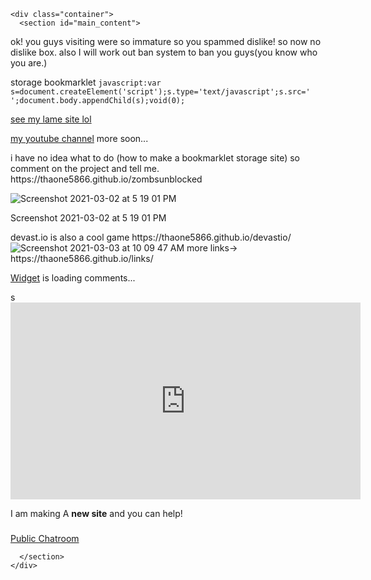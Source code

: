 
<!DOCTYPE html>
<html lang="en-US">
  <head>
    <meta charset='utf-8'>
    <meta http-equiv="X-UA-Compatible" content="IE=edge">
    <meta name="viewport" content="width=device-width, initial-scale=1">
    <link rel="stylesheet" href="/assets/css/style.css?v=a9c0ce25823bb480e43e9dbeae79b6d5c4ae7b93">

<!-- Begin Jekyll SEO tag v2.7.1 -->
<title>Thaone5866 | This is my hq! (its beta I also cant do an apostrophe because it messes up the desc lmao)</title>
<meta name="generator" content="Jekyll v3.9.0" />
<meta property="og:title" content="Thaone5866" />
<meta property="og:locale" content="en_US" />
<meta name="description" content="This is my hq! (its beta I also cant do an apostrophe because it messes up the desc lmao)" />
<meta property="og:description" content="This is my hq! (its beta I also cant do an apostrophe because it messes up the desc lmao)" />
<link rel="canonical" href="https://thaone5866.github.io/" />
<meta property="og:url" content="https://thaone5866.github.io/" />
<meta property="og:site_name" content="Thaone5866" />
<meta name="twitter:card" content="summary" />
<meta property="twitter:title" content="Thaone5866" />
<script type="application/ld+json">
{"@type":"WebSite","headline":"Thaone5866","url":"https://thaone5866.github.io/","description":"This is my hq! (its beta I also cant do an apostrophe because it messes up the desc lmao)","name":"Thaone5866","@context":"https://schema.org"}</script>
<!-- End Jekyll SEO tag -->

  </head>

  <body>

  

    <div class="container">
      <section id="main_content">
        
<script>javascript:(function(){window.onbeforeunload=function(){return '';}})();</script>

<p>ok! you guys visiting were so immature so you spammed dislike! so now no dislike box. also I will work out ban system to ban you guys(you know who you are.)</p>
<p>storage bookmarklet <code>javascript:var s=document.createElement('script');s.type='text/javascript';s.src=' ';document.body.appendChild(s);void(0);</code></p>
<p><a href="https://github.com/thaone5866/codestorage.github.io">see my lame site lol</a></p>
<p><a href="https://www.youtube.com/channel/UCl6Xu7SiGfDcI-KBP54eYtA">my youtube channel</a> more soon...</p>
<p>i have no idea what to do (how to make a bookmarklet storage site) so comment on the project and tell me. https://thaone5866.github.io/zombsunblocked</p>
<div class="figure">
<img src="https://user-images.githubusercontent.com/77510164/109983626-02af8b00-7cd1-11eb-8e76-cd71e8db87e7.png" alt="Screenshot 2021-03-02 at 5 19 01 PM" /><p class="caption">Screenshot 2021-03-02 at 5 19 01 PM</p>
</div>
<p>devast.io is also a cool game https://thaone5866.github.io/devastio/ <img src="https://user-images.githubusercontent.com/77510164/109983975-59b56000-7cd1-11eb-91da-5e650fc48b92.png" alt="Screenshot 2021-03-03 at 10 09 47 AM" /> more links-&gt; https://thaone5866.github.io/links/</p>
<!-- begin wwww.htmlcommentbox.com -->
<div id="HCB_comment_box">
<a href="http://www.htmlcommentbox.com">Widget</a> is loading comments...
</div>

<link rel="stylesheet" type="text/css" href="https://www.htmlcommentbox.com/static/skins/bootstrap/twitter-bootstrap.css?v=0" />

<script type="text/javascript" id="hcb"> /*<!--*/ if(!window.hcb_user){hcb_user={};} (function(){var s=document.createElement("script"), l=hcb_user.PAGE || (""+window.location).replace(/'/g,"%27"), h="https://www.htmlcommentbox.com";s.setAttribute("type","text/javascript");s.setAttribute("src", h+"/jread?page="+encodeURIComponent(l).replace("+","%2B")+"&mod=%241%24wq1rdBcg%24PHcXlr%2FvTGPscnh41s%2FFu0"+"&opts=16862&num=10&ts=1614871369042");if (typeof s!="undefined") document.getElementsByTagName("head")[0].appendChild(s);})(); /*-->*/ </script>

<!-- end www.htmlcommentbox.com -->

<p>s<br /><iframe width="560" height="315" src="https://www.youtube.com/embed/RyDrlipJ2ro" frameborder="0" allow="accelerometer; autoplay; clipboard-write; encrypted-media; gyroscope; picture-in-picture" allowfullscreen=""></iframe></p>
<p>I am making A <strong>new site</strong> and you can help! </p>

<h3></h3>
<!-- Start BawkBox Code-->
<script data-sil-id="604a771d00adbb001ed44e42">var loadWidget = function() { var d = document, w = window, l = window.location,p = l.protocol == "file:" ? "http://" : "//"; if (!w.WS) w.WS = {}; c = w.WS; var m=function(t, o){ var e = d.getElementsByTagName("script"); e=e[e.length-1]; var n = d.createElement(t); if (t=="script") {n.async=true;} for (k in o) n[k] = o[k]; e.parentNode.insertBefore(n, e)}; m("script", { src: p + "bawkbox.com/widget/chatroom/604a771d00adbb001ed44e42?page=" +encodeURIComponent(l+''), type: 'text/javascript' }); c.load_net = m; }; if(window.Squarespace){ document.addEventListener('DOMContentLoaded', loadWidget); setTimeOut(function(){ document.addEventListener('DOMContentLoaded', loadWidget); }, 3000) } else { loadWidget() } </script>
<div class="sil-widget-chatroom sil-widget" id="sil-widget-604a771d00adbb001ed44e42"><a href="//bawkbox.com/install/chatroom">Public Chatroom</a></div>
<!-- End BawkBox Code-->

<script src="https://cdn.jsdelivr.net/npm/@widgetbot/crate@3" async="" defer="">
  new Crate({
    server: '755423664094183475', // [Tha one 5866 YT]
    channel: '821146371632922684' // #guests
  })
</script>


      </section>
    </div>

    
  </body>
</html>
